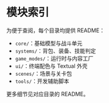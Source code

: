 # 模块索引

为便于查阅，每个目录均提供 README：
- `core/`：基础模型与战斗单元
- `systems/`：背包、装备、技能判定
- `game_modes/`：运行时与内容工厂
- `ui/`：终端配色与 Textual 外壳
- `scenes/`：场景与关卡包
- `tools/`：开发辅助脚本

更多细节见对应目录的 README。
